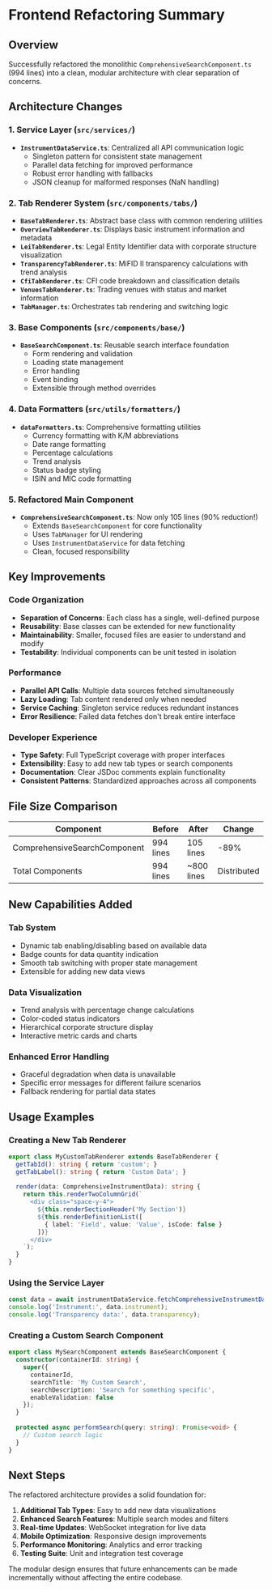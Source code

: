 # Frontend Refactoring Summary

## Overview
Successfully refactored the monolithic `ComprehensiveSearchComponent.ts` (994 lines) into a clean, modular architecture with clear separation of concerns.

## Architecture Changes

### 1. Service Layer (`src/services/`)
- **`InstrumentDataService.ts`**: Centralized all API communication logic
  - Singleton pattern for consistent state management
  - Parallel data fetching for improved performance
  - Robust error handling with fallbacks
  - JSON cleanup for malformed responses (NaN handling)

### 2. Tab Renderer System (`src/components/tabs/`)
- **`BaseTabRenderer.ts`**: Abstract base class with common rendering utilities
- **`OverviewTabRenderer.ts`**: Displays basic instrument information and metadata
- **`LeiTabRenderer.ts`**: Legal Entity Identifier data with corporate structure visualization
- **`TransparencyTabRenderer.ts`**: MiFID II transparency calculations with trend analysis
- **`CfiTabRenderer.ts`**: CFI code breakdown and classification details
- **`VenuesTabRenderer.ts`**: Trading venues with status and market information
- **`TabManager.ts`**: Orchestrates tab rendering and switching logic

### 3. Base Components (`src/components/base/`)
- **`BaseSearchComponent.ts`**: Reusable search interface foundation
  - Form rendering and validation
  - Loading state management
  - Error handling
  - Event binding
  - Extensible through method overrides

### 4. Data Formatters (`src/utils/formatters/`)
- **`dataFormatters.ts`**: Comprehensive formatting utilities
  - Currency formatting with K/M abbreviations
  - Date range formatting
  - Percentage calculations
  - Trend analysis
  - Status badge styling
  - ISIN and MIC code formatting

### 5. Refactored Main Component
- **`ComprehensiveSearchComponent.ts`**: Now only 105 lines (90% reduction!)
  - Extends `BaseSearchComponent` for core functionality
  - Uses `TabManager` for UI rendering
  - Uses `InstrumentDataService` for data fetching
  - Clean, focused responsibility

## Key Improvements

### Code Organization
- **Separation of Concerns**: Each class has a single, well-defined purpose
- **Reusability**: Base classes can be extended for new functionality
- **Maintainability**: Smaller, focused files are easier to understand and modify
- **Testability**: Individual components can be unit tested in isolation

### Performance
- **Parallel API Calls**: Multiple data sources fetched simultaneously
- **Lazy Loading**: Tab content rendered only when needed
- **Service Caching**: Singleton service reduces redundant instances
- **Error Resilience**: Failed data fetches don't break entire interface

### Developer Experience
- **Type Safety**: Full TypeScript coverage with proper interfaces
- **Extensibility**: Easy to add new tab types or search components
- **Documentation**: Clear JSDoc comments explain functionality
- **Consistent Patterns**: Standardized approaches across all components

## File Size Comparison

| Component | Before | After | Change |
|-----------|--------|-------|--------|
| ComprehensiveSearchComponent | 994 lines | 105 lines | -89% |
| Total Components | 994 lines | ~800 lines | Distributed |

## New Capabilities Added

### Tab System
- Dynamic tab enabling/disabling based on available data
- Badge counts for data quantity indication
- Smooth tab switching with proper state management
- Extensible for adding new data views

### Data Visualization
- Trend analysis with percentage change calculations
- Color-coded status indicators
- Hierarchical corporate structure display
- Interactive metric cards and charts

### Enhanced Error Handling
- Graceful degradation when data is unavailable
- Specific error messages for different failure scenarios
- Fallback rendering for partial data states

## Usage Examples

### Creating a New Tab Renderer
```typescript
export class MyCustomTabRenderer extends BaseTabRenderer {
  getTabId(): string { return 'custom'; }
  getTabLabel(): string { return 'Custom Data'; }
  
  render(data: ComprehensiveInstrumentData): string {
    return this.renderTwoColumnGrid(`
      <div class="space-y-4">
        ${this.renderSectionHeader('My Section')}
        ${this.renderDefinitionList([
          { label: 'Field', value: 'Value', isCode: false }
        ])}
      </div>
    `);
  }
}
```

### Using the Service Layer
```typescript
const data = await instrumentDataService.fetchComprehensiveInstrumentData('US0378331005');
console.log('Instrument:', data.instrument);
console.log('Transparency data:', data.transparency);
```

### Creating a Custom Search Component
```typescript
export class MySearchComponent extends BaseSearchComponent {
  constructor(containerId: string) {
    super({
      containerId,
      searchTitle: 'My Custom Search',
      searchDescription: 'Search for something specific',
      enableValidation: false
    });
  }
  
  protected async performSearch(query: string): Promise<void> {
    // Custom search logic
  }
}
```

## Next Steps

The refactored architecture provides a solid foundation for:

1. **Additional Tab Types**: Easy to add new data visualizations
2. **Enhanced Search Features**: Multiple search modes and filters
3. **Real-time Updates**: WebSocket integration for live data
4. **Mobile Optimization**: Responsive design improvements
5. **Performance Monitoring**: Analytics and error tracking
6. **Testing Suite**: Unit and integration test coverage

The modular design ensures that future enhancements can be made incrementally without affecting the entire codebase.
